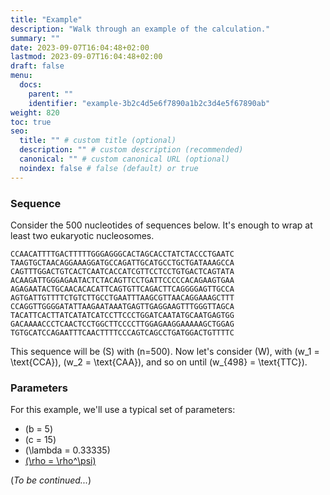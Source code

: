```yaml
---
title: "Example"
description: "Walk through an example of the calculation."
summary: ""
date: 2023-09-07T16:04:48+02:00
lastmod: 2023-09-07T16:04:48+02:00
draft: false
menu:
  docs:
    parent: ""
    identifier: "example-3b2c4d5e6f7890a1b2c3d4e5f67890ab"
weight: 820
toc: true
seo:
  title: "" # custom title (optional)
  description: "" # custom description (recommended)
  canonical: "" # custom canonical URL (optional)
  noindex: false # false (default) or true
---
```


### Sequence

Consider the 500 nucleotides of sequences below.  It's enough to wrap at least two eukaryotic nucleosomes.

```
CCAACATTTTGACTTTTTGGGAGGGCACTAGCACCTATCTACCCTGAATC
TAAGTGCTAACAGGAAAGGATGCCAGATTGCATGCCTGCTGATAAAGCCA
CAGTTTGGACTGTCACTCAATCACCATCGTTCCTCCTGTGACTCAGTATA
ACAAGATTGGGAGAATACTCTACAGTTCCTGATTCCCCCACAGAAGTGAA
AGAGAATACTGCAACACACATTCAGTGTTCAGACTTCAGGGGAGTTGCCA
AGTGATTGTTTTCTGTCTTGCCTGAATTTAAGCGTTAACAGGAAAGCTTT
CCAGGTTGGGGATATTAAGAATAAATGAGTTGAGGAAGTTTGGGTTAGCA
TACATTCACTTATCATATCATCCTTCCCTGGATCAATATGCAATGAGTGG
GACAAAACCCTCAACTCCTGGCTTCCCCTTGGAGAAGGAAAAAGCTGGAG
TGTGCATCCAGAATTTCAACTTTTCCCAGTCAGCCTGATGGACTGTTTTC
```

This sequence will be \(S\) with \(n=500\).  Now let's consider \(W\), with \(w_1 = \text{CCA}\), \(w_2 = \text{CAA}\), and so on until \(w_{498} = \text{TTC}\).

### Parameters

For this example, we'll use a typical set of parameters:
* \(b = 5\)
* \(c = 15\)
* \(\lambda = 0.33335\)
* [\(\rho = \rho^\psi\)](/symcurve/docs/reference/matrices/#roll)

(*To be continued...*)
